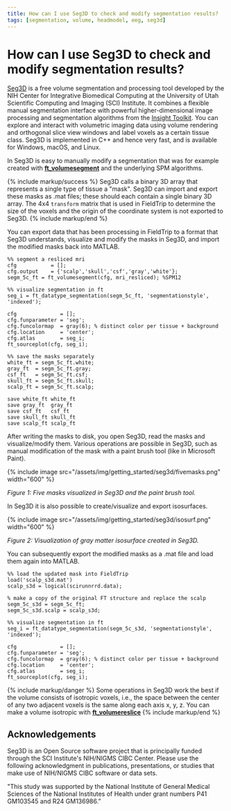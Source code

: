 ```yaml
---
title: How can I use Seg3D to check and modify segmentation results?
tags: [segmentation, volume, headmodel, eeg, seg3d]
---
```


# How can I use Seg3D to check and modify segmentation results?

[Seg3D](https://www.sci.utah.edu/cibc-software/seg3d.html) is a free volume segmentation and processing tool developed by the NIH Center for Integrative Biomedical Computing at the University of Utah Scientific Computing and Imaging (SCI) Institute. It combines a flexible manual segmentation interface with powerful higher-dimensional image processing and segmentation algorithms from the [Insight Toolkit](https://itk.org). You can explore and interact with volumetric imaging data using volume rendering and orthogonal slice view windows and label voxels as a certain tissue class. Seg3D is implemented in C++ and hence very fast, and is available for Windows, macOS, and Linux. 

In Seg3D is easy to manually modify a segmentation that was for example created with **[ft_volumesegment](https://www.fieldtriptoolbox.org/reference/ft_volumesegment)** and the underlying SPM algorithms. 

{% include markup/success %}
Seg3D calls a binary 3D array that represents a single type of tissue a "mask". Seg3D can import and export these masks as .mat files; these should each contain a single binary 3D array. The 4x4 `transform` matrix that is used in FieldTrip to determine the size of the voxels and the origin of the coordinate system is not exported to Seg3D.
{% include markup/end %}

You can export data that has been processing in FieldTrip to a format that Seg3D understands, visualize and modify the masks in Seg3D, and import the modified masks back into MATLAB.

    %% segment a resliced mri
    cfg           = [];
    cfg.output    = {'scalp','skull','csf','gray','white'};
    segm_5c_ft = ft_volumesegment(cfg, mri_resliced); %SPM12

    %% visualize segmentation in ft
    seg_i = ft_datatype_segmentation(segm_5c_ft, 'segmentationstyle', 'indexed');
 
    cfg              = [];
    cfg.funparameter = 'seg';
    cfg.funcolormap  = gray(6); % distinct color per tissue + background
    cfg.location     = 'center';
    cfg.atlas        = seg_i;
    ft_sourceplot(cfg, seg_i);

    %% save the masks separately 
    white_ft = segm_5c_ft.white;
    gray_ft  = segm_5c_ft.gray;
    csf_ft   = segm_5c_ft.csf;
    skull_ft = segm_5c_ft.skull;
    scalp_ft = segm_5c_ft.scalp;

    save white_ft white_ft
    save gray_ft  gray_ft
    save csf_ft   csf_ft
    save skull_ft skull_ft
    save scalp_ft scalp_ft

After writing the masks to disk, you open Seg3D, read the masks and visualize/modify them. Various operations are possible in Seg3D, such as manual modification of the mask with a paint brush tool (like in Microsoft Paint).

{% include image src="/assets/img/getting_started/seg3d/fivemasks.png" width="600" %}

_Figure 1: Five masks visualized in Seg3D and the paint brush tool._

In Seg3D it is also possible to create/visualize and export isosurfaces.

{% include image src="/assets/img/getting_started/seg3d/isosurf.png" width="600" %}

_Figure 2: Visualization of gray matter isosurface created in Seg3D._

You can subsequently export the modified masks as a .mat file and load them again into MATLAB.

    %% load the updated mask into FieldTrip
    load('scalp_s3d.mat')
    scalp_s3d = logical(scirunnrrd.data);

    % make a copy of the original FT structure and replace the scalp
    segm_5c_s3d = segm_5c_ft;
    segm_5c_s3d.scalp = scalp_s3d;

    %% visualize segmentation in ft
    seg_i = ft_datatype_segmentation(segm_5c_s3d, 'segmentationstyle', 'indexed');
 
    cfg              = [];
    cfg.funparameter = 'seg';
    cfg.funcolormap  = gray(6); % distinct color per tissue + background
    cfg.location     = 'center';
    cfg.atlas        = seg_i;
    ft_sourceplot(cfg, seg_i);
    
{% include markup/danger %}
Some operations in Seg3D work the best if the volume consists of isotropic voxels, i.e., the space between the center of any two adjacent voxels is the same along each axis x, y, z. You can make a volume isotropic with **[ft_volumereslice](https://www.fieldtriptoolbox.org/reference/ft_volumereslice)**
{% include markup/end %}

## Acknowledgements

Seg3D is an Open Source software project that is principally funded through the SCI Institute's NIH/NIGMS CIBC Center. Please use the following acknowledgment in publications, presentations, or studies that make use of NIH/NIGMS CIBC software or data sets.

"This study was supported by the National Institute of General Medical Sciences of the National Institutes of Health under grant numbers P41 GM103545 and R24 GM136986.”
